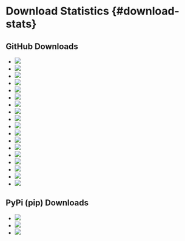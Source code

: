 Download Statistics {#download-stats}
==================================

GitHub Downloads
--------------------

* ![](https://shields.io/github/downloads/smistad/fast/v4.7.1/total)
* ![](https://shields.io/github/downloads/smistad/fast/v4.7.0/total)
* ![](https://shields.io/github/downloads/smistad/fast/v4.6.0/total)
* ![](https://shields.io/github/downloads/smistad/fast/v4.5.0/total)
* ![](https://shields.io/github/downloads/smistad/fast/v4.4.0/total)
* ![](https://shields.io/github/downloads/smistad/fast/v4.3.0/total)
* ![](https://shields.io/github/downloads/smistad/fast/v4.2.1/total)
* ![](https://shields.io/github/downloads/smistad/fast/v4.2.0/total)
* ![](https://shields.io/github/downloads/smistad/fast/v4.1.0/total)
* ![](https://shields.io/github/downloads/smistad/fast/v4.0.0/total)
* ![](https://shields.io/github/downloads/smistad/fast/v3.3.0/total)
* ![](https://shields.io/github/downloads/smistad/fast/v3.2.0/total)
* ![](https://shields.io/github/downloads/smistad/fast/v3.1.0/total)
* ![](https://shields.io/github/downloads/smistad/fast/v3.0.0/total)
* ![](https://shields.io/github/downloads/smistad/fast/v2.0.0/total)
* ![](https://shields.io/github/downloads/smistad/fast/v1.2.0/total)
* ![](https://shields.io/github/downloads/smistad/fast/v1.1.0/total)
* ![](https://shields.io/github/downloads/smistad/fast/v1.0.0/total)

PyPi (pip) Downloads
--------------------
* ![](https://shields.io/pypi/dd/pyfast)
* ![](https://shields.io/pypi/dw/pyfast)
* ![](https://shields.io/pypi/dm/pyfast)
